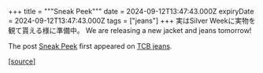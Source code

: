 +++
title = """Sneak Peek"""
date = 2024-09-12T13:47:43.000Z
expiryDate = 2024-09-12T13:47:43.000Z
tags = ["jeans"]
+++
実はSilver Weekに実物を観て貰える様に準備中。 We are releasing a new jacket and jeans tomorrow!

The post [Sneak Peek](http://tcbjeans.com/2024/09/12/49087) first appeared on [TCB jeans](http://tcbjeans.com).

[[source]](http://tcbjeans.com/2024/09/12/49087)

